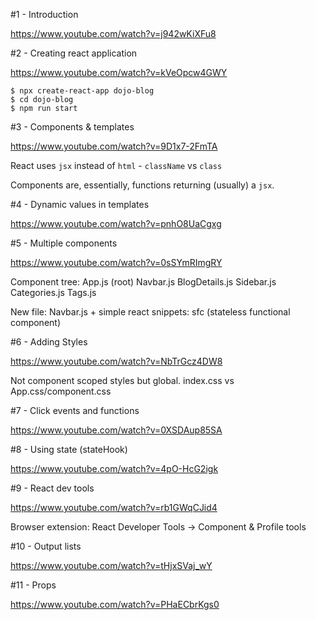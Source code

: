#1 - Introduction 

https://www.youtube.com/watch?v=j942wKiXFu8

#2 - Creating react application

https://www.youtube.com/watch?v=kVeOpcw4GWY

```
$ npx create-react-app dojo-blog
$ cd dojo-blog
$ npm run start
```

#3 - Components & templates

https://www.youtube.com/watch?v=9D1x7-2FmTA

React uses `jsx` instead of `html`
    - `className` vs `class`

Components are, essentially, functions returning (usually) a `jsx`.

#4 - Dynamic values in templates

https://www.youtube.com/watch?v=pnhO8UaCgxg


#5 - Multiple components

https://www.youtube.com/watch?v=0sSYmRImgRY

Component tree:
    App.js (root)
        Navbar.js
        BlogDetails.js
        Sidebar.js
               Categories.js
               Tags.js

New file: Navbar.js + simple react snippets: sfc (stateless functional component)

#6 - Adding Styles

https://www.youtube.com/watch?v=NbTrGcz4DW8

Not component scoped styles but global. index.css vs App.css/component.css

#7 - Click events and functions

https://www.youtube.com/watch?v=0XSDAup85SA


#8 - Using state (stateHook)

https://www.youtube.com/watch?v=4pO-HcG2igk

#9 - React dev tools

https://www.youtube.com/watch?v=rb1GWqCJid4

Browser extension: React Developer Tools -> Component & Profile tools

#10 - Output lists

https://www.youtube.com/watch?v=tHjxSVaj_wY


#11 - Props

https://www.youtube.com/watch?v=PHaECbrKgs0


